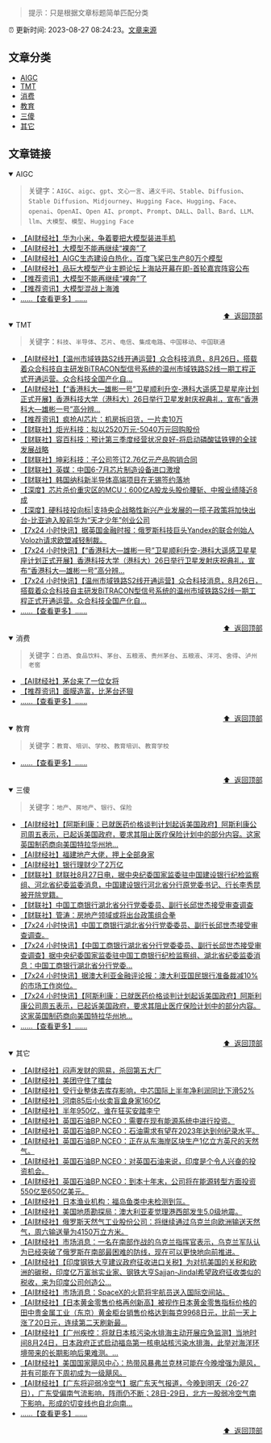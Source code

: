 > 提示：只是根据文章标题简单匹配分类

:alarm_clock: 更新时间: 2023-08-27 08:24:23。[文章来源](/README.md)

## 文章分类

- [AIGC](#aigc) 
- [TMT](#tmt) 
- [消费](#消费) 
- [教育](#教育) 
- [三傻](#三傻) 
- [其它](#其它) 

## 文章链接

<details open>
<summary id="aigc">
 AIGC
</summary>
<p></p>


> 关键字：`AIGC`、`aigc`、`gpt`、`文心一言`、`通义千问`、`Stable`、`Diffusion`、`Stable Diffusion`、`Midjourney`、`Hugging Face`、`Hugging`、`Face`、`openai`、`OpenAI`、`Open AI`、`prompt`、`Prompt`、`DALL`、`Dall`、`Bard`、`LLM`、`llm`、`大模型`、`模型`、`Hugging Face`



- [【AI财经社】华为小米，争着要把大模型装进手机](https://www.aicaijing.com.cn/article/18594)
- [【AI财经社】大模型不能再继续“裸奔”了](https://www.aicaijing.com.cn/article/18574)
- [【AI财经社】AIGC生态建设白热化，百度飞桨已生产80万个模型](https://www.aicaijing.com.cn/article/18570)
- [【AI财经社】品玩大模型产业主题论坛上海站开幕在即-首轮嘉宾阵容公布](https://www.aicaijing.com.cn/article/18569)
- [【推荐资讯】大模型不能再继续“裸奔”了](https://www.aicaijing.com.cn/article/18574)
- [【推荐资讯】大模型混战上海滩](https://www.aicaijing.com.cn/article/18440)
- [......【查看更多】......](/details/tags/aigc.md)

<div align="right"><a href="#文章分类">⬆ &nbsp;返回顶部</a></div>
</details>

<details open>
<summary id="tmt">
 TMT
</summary>
<p></p>


> 关键字：`科技`、`半导体`、`芯片`、`电信`、`集成电路`、`中国移动`、`中国联通`



- [【AI财经社】【温州市域铁路S2线开通运营】众合科技消息，8月26日，搭载着众合科技自主研发BiTRACON型信号系统的温州市域铁路S2线一期工程正式开通运营。众合科技全国产化自...](https://www.fx678.com/C/20230826/202308261844141122.html)
- [【AI财经社】【“香港科大—雄彬一号”卫星顺利升空-港科大遥感卫星星座计划正式开展】香港科技大学（港科大）26日举行卫星发射庆祝典礼，宣布“香港科大—雄彬一号”高分辨...](https://www.fx678.com/C/20230826/202308262153461126.html)
- [【推荐资讯】疯抢AI芯片：机房拆旧货，一片卖10万](https://www.aicaijing.com.cn/article/18393)
- [【财联社】炬光科技：拟以2520万元-5040万元回购股份](https://api3.cls.cn/share/article/1445292?os=web&sv=7.7.5&app=CailianpressWeb)
- [【财联社】容百科技：预计第三季度经营状况良好-将启动磷酸锰铁锂的全球发展战略](https://api3.cls.cn/share/article/1445294?os=web&sv=7.7.5&app=CailianpressWeb)
- [【财联社】坤彩科技：子公司签订2.76亿元产品购销合同](https://api3.cls.cn/share/article/1445302?os=web&sv=7.7.5&app=CailianpressWeb)
- [【财联社】英媒：中国6-7月芯片制造设备进口激增](https://api3.cls.cn/share/article/1445170?os=web&sv=7.7.5&app=CailianpressWeb)
- [【财联社】韩国纳科新半导体高端项目在无锡签约落地](https://api3.cls.cn/share/article/1445165?os=web&sv=7.7.5&app=CailianpressWeb)
- [【深度】芯片杀价重灾区的MCU：600亿A股龙头股价腰斩、中报业绩降近8成](https://www.cls.cn/detail/1437890)
- [【深度】硬科技投向标|支持央企战略性新兴产业发展的一揽子政策将加快出台-比亚迪入股前华为“天才少年”创业公司](https://www.cls.cn/detail/1443953)
- [【7x24 小时快讯】据英国金融时报：俄罗斯科技巨头Yandex的联合创始人Volozh请求欧盟减轻制裁。](https://www.fx678.com/C/20230827/202308271218231122.html)
- [【7x24 小时快讯】【“香港科大—雄彬一号”卫星顺利升空-港科大遥感卫星星座计划正式开展】香港科技大学（港科大）26日举行卫星发射庆祝典礼，宣布“香港科大—雄彬一号”高分辨...](https://www.fx678.com/C/20230826/202308262153461126.html)
- [【7x24 小时快讯】【温州市域铁路S2线开通运营】众合科技消息，8月26日，搭载着众合科技自主研发BiTRACON型信号系统的温州市域铁路S2线一期工程正式开通运营。众合科技全国产化自...](https://www.fx678.com/C/20230826/202308261844141122.html)
- [......【查看更多】......](/details/tags/tech.md)

<div align="right"><a href="#文章分类">⬆ &nbsp;返回顶部</a></div>
</details>

<details open>
<summary id="消费">
 消费
</summary>
<p></p>


> 关键字：`白酒`、`食品饮料`、`茅台`、`五粮液`、`贵州茅台`、`五粮液`、`洋河`、`舍得`、`泸州老窖`



- [【AI财经社】茅台来了一位女将](https://www.aicaijing.com.cn/article/18587)
- [【推荐资讯】面膜造富，比茅台还狠](https://www.aicaijing.com.cn/article/18399)
- [......【查看更多】......](/details/tags/xiaofei.md)

<div align="right"><a href="#文章分类">⬆ &nbsp;返回顶部</a></div>
</details>

<details open>
<summary id="教育">
 教育
</summary>
<p></p>


> 关键字：`教育`、`培训`、`学校`、`教育培训`、`教育学校`



- [......【查看更多】......](/details/tags/teach.md)

<div align="right"><a href="#文章分类">⬆ &nbsp;返回顶部</a></div>
</details>

<details open>
<summary id="三傻">
 三傻
</summary>
<p></p>


> 关键字：`地产`、`房地产`、`银行`、`保险`



- [【AI财经社】【阿斯利康：已就医药价格谈判计划起诉美国政府】阿斯利康公司周五表示，已起诉美国政府，要求其阻止医疗保险计划中的部分内容。这家英国制药商向美国特拉华州地...](https://www.fx678.com/C/20230826/202308261844041123.html)
- [【AI财经社】福建地产大佬，押上全部身家](https://www.aicaijing.com.cn/article/18567)
- [【AI财经社】银行理财少了2万亿](https://www.aicaijing.com.cn/article/18565)
- [【财联社】财联社8月27日电，据中央纪委国家监委驻中国建设银行纪检监察组、河北省纪委监委消息，中国建设银行河北省分行原党委书记、行长李秀昆被开除党籍。](https://api3.cls.cn/share/article/1445264?os=web&sv=7.7.5&app=CailianpressWeb)
- [【财联社】中国工商银行湖北省分行党委委员、副行长邱世杰接受审查调查](https://api3.cls.cn/share/article/1445259?os=web&sv=7.7.5&app=CailianpressWeb)
- [【财联社】管涛：房地产领域或将出台政策组合拳](https://api3.cls.cn/share/article/1445221?os=web&sv=7.7.5&app=CailianpressWeb)
- [【7x24 小时快讯】中国工商银行湖北省分行党委委员、副行长邱世杰接受审查调查。](https://www.fx678.com/C/20230827/202308271438151121.html)
- [【7x24 小时快讯】【中国工商银行湖北省分行党委委员、副行长邱世杰接受审查调查】据中央纪委国家监委驻中国工商银行纪检监察组、湖北省纪委监委消息：中国工商银行湖北省分行党委...](https://www.fx678.com/C/20230827/202308271438141126.html)
- [【7x24 小时快讯】据澳大利亚金融评论报：澳大利亚国民银行准备裁减10%的市场工作岗位。](https://www.fx678.com/C/20230827/202308270951321127.html)
- [【7x24 小时快讯】【阿斯利康：已就医药价格谈判计划起诉美国政府】阿斯利康公司周五表示，已起诉美国政府，要求其阻止医疗保险计划中的部分内容。这家英国制药商向美国特拉华州地...](https://www.fx678.com/C/20230826/202308261844041123.html)
- [......【查看更多】......](/details/tags/house.md)

<div align="right"><a href="#文章分类">⬆ &nbsp;返回顶部</a></div>
</details>

<details open>
<summary id="其它">
 其它
</summary>
<p></p>




- [【AI财经社】闷声发财的网易，杀回第五大厂](https://www.aicaijing.com.cn/article/18610)
- [【AI财经社】美团守住了擂台](https://www.aicaijing.com.cn/article/18611)
- [【AI财经社】受行业整体去库存影响，中芯国际上半年净利润同比下滑52%](https://www.aicaijing.com.cn/article/18609)
- [【AI财经社】河南85后小伙卖盲盒身家160亿](https://www.aicaijing.com.cn/article/18608)
- [【AI财经社】半年950亿，谁在狂买安踏李宁](https://www.aicaijing.com.cn/article/18607)
- [【AI财经社】英国石油BP.NCEO：需要在现有能源系统中进行投资。](https://www.fx678.com/C/20230826/202308261843491121.html)
- [【AI财经社】英国石油BP.NCEO：石油需求有望在2023年达到创纪录水平。](https://www.fx678.com/C/20230826/202308261843501128.html)
- [【AI财经社】英国石油BP.NCEO：正在从东海岸区块生产1亿立方英尺的天然气。](https://www.fx678.com/C/20230826/202308261843511122.html)
- [【AI财经社】英国石油BP.NCEO：对英国石油来说，印度是个令人兴奋的投资机会。](https://www.fx678.com/C/20230826/202308261843521127.html)
- [【AI财经社】英国石油BP.NCEO：到本十年末，公司将在能源转型方面投资550亿至650亿美元。](https://www.fx678.com/C/20230826/202308261843531120.html)
- [【AI财经社】日本渔业机构：福岛鱼类中未检测到氚。](https://www.fx678.com/C/20230826/202308261843551121.html)
- [【AI财经社】美国地质勘探局：澳大利亚麦觉理港西部发生5.0级地震。](https://www.fx678.com/C/20230826/202308261843561124.html)
- [【AI财经社】俄罗斯天然气工业股份公司：将继续通过乌克兰向欧洲输送天然气，周六输送量为4150万立方米。](https://www.fx678.com/C/20230826/202308261843591120.html)
- [【AI财经社】市场消息：一名在南部作战的乌克兰指挥官表示，乌克兰军队认为已经突破了俄罗斯在南部最困难的防线，现在可以更快地向前推进。](https://www.fx678.com/C/20230826/202308261844011129.html)
- [【AI财经社】【印度钢铁大亨建议政府征收进口关税】为对抗美国的关税和欧洲的碳税，印度亿万富翁实业家、钢铁大亨Sajjan-Jindal希望政府征收类似的税收，来为印度公司创造公...](https://www.fx678.com/C/20230826/202308261844021124.html)
- [【AI财经社】市场消息：SpaceX的火箭将宇航员送入国际空间站。](https://www.fx678.com/C/20230826/202308261844031129.html)
- [【AI财经社】【日本黄金零售价格再创新高】被视作日本黄金零售指标价格的田中贵金属工业（东京）黄金柜台销售价格达到每克9968日元，比前一天上涨了20日元，连续第二天刷新最...](https://www.fx678.com/C/20230826/202308261844111126.html)
- [【AI财经社】【广州疾控：将就日本核污染水排海主动开展应急监测】当地时间8月24日，日本政府正式启动福岛第一核电站核污染水排海，此举对海洋环境带来的长期影响后果难测。...](https://www.fx678.com/C/20230826/202308261844121121.html)
- [【AI财经社】美国国家飓风中心：热带风暴弗兰克林可能在今晚增强为飓风，并有可能在下周初成为一级飓风。](https://www.fx678.com/C/20230826/202308261844131127.html)
- [【AI财经社】【广东将迎弱冷空气】据广东天气报道，今晚到明天（26-27日），广东受偏南气流影响，阵雨仍不断；28日-29日，北方一股弱冷空气南下影响，形成的切变线也自北向南...](https://www.fx678.com/C/20230826/202308261846181120.html)
- [......【查看更多】......](/details/tags/other.md)

<div align="right"><a href="#文章分类">⬆ &nbsp;返回顶部</a></div>
</details>

